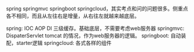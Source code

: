 spring springmvc  springboot  springcloud，其实考点和问的问题很多。侧重点各不相同，而且从左往右是增量，从右往左就越来越底层。

spring: IOC AOP DI 三级缓存。基础底层，不需要考虑web服务器
springmvc:  DispaterServlet  tomcat 的情况，作为web服务器的逻辑。
springboot: 自动装配，starter逻辑
springcloud: 各式各样的组件